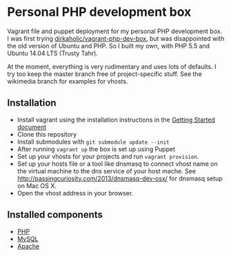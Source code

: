 # Personal PHP development box

Vagrant file and puppet deployment for my personal PHP development box.
I was first trying [dirkaholic/vagrant-php-dev-box](https://github.com/dirkaholic/vagrant-php-dev-box), but was disappointed with the old version of Ubuntu and PHP. So I built my own, with PHP 5.5 and Ubuntu 14.04 LTS (Trusty Tahr).

At the moment, everything is very rudimentary and uses lots of defaults. I try too keep the master branch free of project-specific stuff. See the wikimedia branch for examples for vhosts.

## Installation
* Install vagrant using the installation instructions in the [Getting Started document](http://vagrantup.com/v1/docs/getting-started/index.html)
* Clone this repository
* Install submodules with ```git submodule update --init```
* After running ```vagrant up``` the box is set up using Puppet
* Set up your vhosts for your projects and run `vagrant provision`.
* Set up your hosts file or a tool like dnsmasq to connect vhost name on the virtual machine to the dns service of your host mache. See http://passingcuriosity.com/2013/dnsmasq-dev-osx/ for dnsmasq setup on Mac OS X.
* Open the vhost address in your browser.

## Installed components
* [PHP](https://github.com/jippi/puppet-php.git)
* [MySQL](https://github.com/puppetlabs/puppetlabs-mysql.git)
* [Apache](https://github.com/example42/puppet-apache.git)
